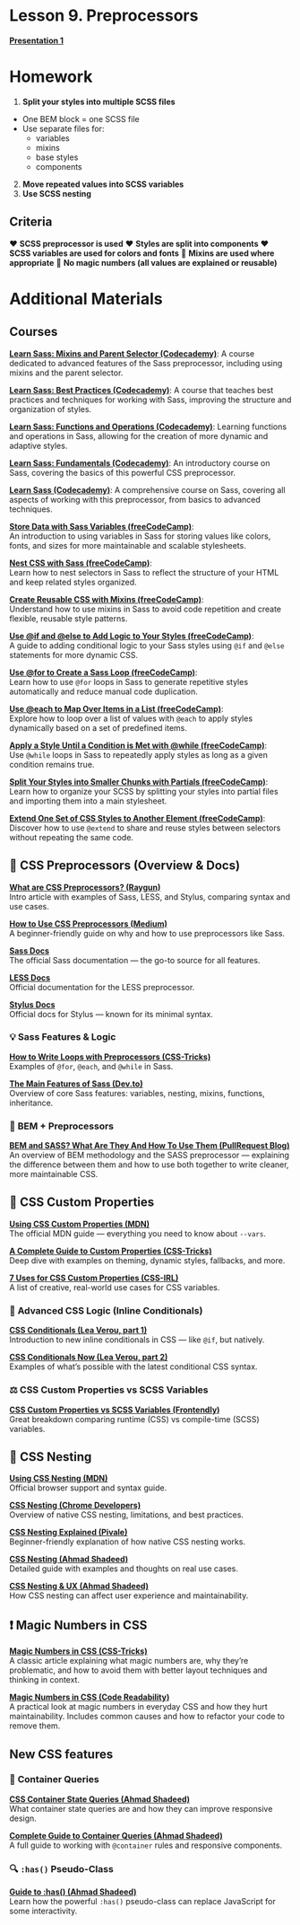 # Lesson 9. Preprocessors

**[Presentation 1](presentations/presentation-9-preprocessors.pdf)**<br />
<!-- **[Manual](manuals/manual-9-preprocessors.pdf)**<br />  -->

<!-- **Part 1:** <br /> 
**[Group 1 video]()**<br />
**[Group 2 video]()**<br /> -->

<!-- **Part 2:** <br />
**[Group 1 video]()**<br />
**[Group 2 video]()**<br />  -->

# Homework

1. **Split your styles into multiple SCSS files**
- One BEM block = one SCSS file
- Use separate files for:
    - variables
    - mixins
    - base styles
    - components
2. **Move repeated values into SCSS variables**
3. **Use SCSS nesting**

## Criteria 

❤️ **SCSS preprocessor is used**
❤️ **Styles are split into components**
❤️ **SCSS variables are used for colors and fonts**
💛 **Mixins are used where appropriate**
💛 **No magic numbers (all values are explained or reusable)**

# Additional Materials

## Courses 

**[Learn Sass: Mixins and Parent Selector (Codecademy)](https://www.codecademy.com/learn/learn-sass-mixins-and-the-parent-selector)**: A course dedicated to advanced features of the Sass preprocessor, including using mixins and the parent selector.

**[Learn Sass: Best Practices (Codecademy)](https://www.codecademy.com/learn/learn-sass-best-practices)**: A course that teaches best practices and techniques for working with Sass, improving the structure and organization of styles.

**[Learn Sass: Functions and Operations (Codecademy)](https://www.codecademy.com/learn/learn-sass-functions-and-operations)**: Learning functions and operations in Sass, allowing for the creation of more dynamic and adaptive styles.

**[Learn Sass: Fundamentals (Codecademy)](https://www.codecademy.com/learn/learn-sass-fundamentals)**: An introductory course on Sass, covering the basics of this powerful CSS preprocessor.

**[Learn Sass (Codecademy)](https://www.codecademy.com/learn/learn-sass)**: A comprehensive course on Sass, covering all aspects of working with this preprocessor, from basics to advanced techniques.

**[Store Data with Sass Variables (freeCodeCamp)](https://www.freecodecamp.org/learn/front-end-development-libraries/sass/store-data-with-sass-variables)**:  
An introduction to using variables in Sass for storing values like colors, fonts, and sizes for more maintainable and scalable stylesheets.

**[Nest CSS with Sass (freeCodeCamp)](https://www.freecodecamp.org/learn/front-end-development-libraries/sass/nest-css-with-sass)**:  
Learn how to nest selectors in Sass to reflect the structure of your HTML and keep related styles organized.

**[Create Reusable CSS with Mixins (freeCodeCamp)](https://www.freecodecamp.org/learn/front-end-development-libraries/sass/create-reusable-css-with-mixins)**:  
Understand how to use mixins in Sass to avoid code repetition and create flexible, reusable style patterns.

**[Use @if and @else to Add Logic to Your Styles (freeCodeCamp)](https://www.freecodecamp.org/learn/front-end-development-libraries/sass/use-if-and-else-to-add-logic-to-your-styles)**:  
A guide to adding conditional logic to your Sass styles using `@if` and `@else` statements for more dynamic CSS.

**[Use @for to Create a Sass Loop (freeCodeCamp)](https://www.freecodecamp.org/learn/front-end-development-libraries/sass/use-for-to-create-a-sass-loop)**:  
Learn how to use `@for` loops in Sass to generate repetitive styles automatically and reduce manual code duplication.

**[Use @each to Map Over Items in a List (freeCodeCamp)](https://www.freecodecamp.org/learn/front-end-development-libraries/sass/use-each-to-map-over-items-in-a-list)**:  
Explore how to loop over a list of values with `@each` to apply styles dynamically based on a set of predefined items.

**[Apply a Style Until a Condition is Met with @while (freeCodeCamp)](https://www.freecodecamp.org/learn/front-end-development-libraries/sass/apply-a-style-until-a-condition-is-met-with-while)**:  
Use `@while` loops in Sass to repeatedly apply styles as long as a given condition remains true.

**[Split Your Styles into Smaller Chunks with Partials (freeCodeCamp)](https://www.freecodecamp.org/learn/front-end-development-libraries/sass/split-your-styles-into-smaller-chunks-with-partials)**:  
Learn how to organize your SCSS by splitting your styles into partial files and importing them into a main stylesheet.

**[Extend One Set of CSS Styles to Another Element (freeCodeCamp)](https://www.freecodecamp.org/learn/front-end-development-libraries/sass/extend-one-set-of-css-styles-to-another-element)**:  
Discover how to use `@extend` to share and reuse styles between selectors without repeating the same code.

## 🧱 **CSS Preprocessors (Overview & Docs)**

**[What are CSS Preprocessors? (Raygun)](https://raygun.com/blog/css-preprocessors-examples/)**  
Intro article with examples of Sass, LESS, and Stylus, comparing syntax and use cases.

**[How to Use CSS Preprocessors (Medium)](https://medium.com/@aicontentpace/how-to-use-css-preprocessors-953ebc521e94)**  
A beginner-friendly guide on why and how to use preprocessors like Sass.

**[Sass Docs](https://sass-lang.com/)**  
The official Sass documentation — the go-to source for all features.

**[LESS Docs](http://lesscss.org/)**  
Official documentation for the LESS preprocessor.

**[Stylus Docs](http://stylus-lang.com/)**  
Official docs for Stylus — known for its minimal syntax.

### 💡 **Sass Features & Logic**

**[How to Write Loops with Preprocessors (CSS-Tricks)](https://css-tricks.com/how-to-write-loops-with-preprocessors/)**  
Examples of `@for`, `@each`, and `@while` in Sass.

**[The Main Features of Sass (Dev.to)](https://dev.to/timothyrobards/the-main-features-of-sass-47k2)**  
Overview of core Sass features: variables, nesting, mixins, functions, inheritance.

### 🧱 **BEM + Preprocessors**

**[BEM and SASS? What Are They And How To Use Them (PullRequest Blog)](https://www.pullrequest.com/blog/bem-and-sass-whats-the-difference-and-how-to-use-them/)**  
An overview of BEM methodology and the SASS preprocessor — explaining the difference between them and how to use both together to write cleaner, more maintainable CSS.

## 🎨 **CSS Custom Properties**

**[Using CSS Custom Properties (MDN)](https://developer.mozilla.org/en-US/docs/Web/CSS/CSS_cascading_variables/Using_CSS_custom_properties)**  
The official MDN guide — everything you need to know about `--vars`.

**[A Complete Guide to Custom Properties (CSS-Tricks)](https://css-tricks.com/a-complete-guide-to-custom-properties/)**  
Deep dive with examples on theming, dynamic styles, fallbacks, and more.

**[7 Uses for CSS Custom Properties (CSS-IRL)](https://css-irl.info/7-uses-for-css-custom-properties/)**  
A list of creative, real-world use cases for CSS variables.

### 🧠 **Advanced CSS Logic (Inline Conditionals)**

**[CSS Conditionals (Lea Verou, part 1)](https://lea.verou.me/blog/2024/css-conditionals/)**  
Introduction to new inline conditionals in CSS — like `@if`, but natively.

**[CSS Conditionals Now (Lea Verou, part 2)](https://lea.verou.me/blog/2024/css-conditionals-now/)**  
Examples of what’s possible with the latest conditional CSS syntax.

### ⚖️ **CSS Custom Properties vs SCSS Variables**

**[CSS Custom Properties vs SCSS Variables (Frontendly)](https://frontendly.io/blog/css-custom-properties/)**  
Great breakdown comparing runtime (CSS) vs compile-time (SCSS) variables.

## 🧬 **CSS Nesting**

**[Using CSS Nesting (MDN)](https://developer.mozilla.org/en-US/docs/Web/CSS/CSS_nesting/Using_CSS_nesting)**  
Official browser support and syntax guide.

**[CSS Nesting (Chrome Developers)](https://developer.chrome.com/docs/css-ui/css-nesting)**  
Overview of native CSS nesting, limitations, and best practices.

**[CSS Nesting Explained (Pivale)](https://www.pivale.co/blog/css-nesting)**  
Beginner-friendly explanation of how native CSS nesting works.

**[CSS Nesting (Ahmad Shadeed)](https://ishadeed.com/article/css-nesting/)**  
Detailed guide with examples and thoughts on real use cases.

**[CSS Nesting & UX (Ahmad Shadeed)](https://ishadeed.com/article/css-nesting-ux/)**  
How CSS nesting can affect user experience and maintainability.

## ❗ **Magic Numbers in CSS**

**[Magic Numbers in CSS (CSS-Tricks)](https://css-tricks.com/magic-numbers-in-css/)**  
A classic article explaining what magic numbers are, why they’re problematic, and how to avoid them with better layout techniques and thinking in context.

**[Magic Numbers in CSS (Code Readability)](https://www.codereadability.com/magic-numbers-in-css/)**  
A practical look at magic numbers in everyday CSS and how they hurt maintainability. Includes common causes and how to refactor your code to remove them.

## New CSS features

### 📏 **Container Queries**

**[CSS Container State Queries (Ahmad Shadeed)](https://ishadeed.com/article/css-state-queries/)**  
What container state queries are and how they can improve responsive design.

**[Complete Guide to Container Queries (Ahmad Shadeed)](https://ishadeed.com/article/css-container-query-guide/)**  
A full guide to working with `@container` rules and responsive components.

### 🔍 **`:has()` Pseudo-Class**

**[Guide to :has() (Ahmad Shadeed)](https://ishadeed.com/article/css-has-guide/)**  
Learn how the powerful `:has()` pseudo-class can replace JavaScript for some interactivity.

